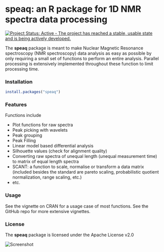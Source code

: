 # speaq: an R package for 1D NMR spectra data processing 

[![Project Status: Active - The project has reached a stable, usable state and is being actively developed.](http://www.repostatus.org/badges/latest/active.svg)](http://www.repostatus.org/#active)



The **speaq** package is meant to make Nuclear Magnetic Resonance spectroscopy (NMR spectroscopy) data analysis as easy as possible by only requiring a small set of functions to perform an entire analysis. Parallel processing is extensively implemented throughout these function to limit processing time.  


### Installation

``` r
install.packages("speaq")
```

### Features

Functions include

* Plot functions for raw spectra
* Peak picking with wavelets
* Peak grouping
* Peak Filling
* Linear model based differential analysis
* Silhouette values (check for alignment quality)
* Converting raw spectra of unequal length (unequal measurement time) to matrix of equal length spectra
* SCANT: a function to scale, normalise or transform a data matrix (included besides the standard are pareto scaling, probabilistic quotient normalization, range scaling, etc.)
* etc.



### Usage

See the vignette on CRAN for a usage case of most functions. See the GitHub repo for more extensive vignettes.



### License

The **speaq** package is licensed under the Apache License v2.0 


![Screenshot](docimages/speaq-github-workflow.png)
